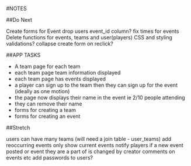 #NOTES

##Do Next

Create forms for Event
drop users event_id column?
fix times for events
Delete functions for events, teams and user(players)
CSS and styling
validations?
collapse create form on reclick?


##APP TASKS
- A team page for each team
- each team page team information displayed
- each team page has events displayed
- a player can sign up to the team then they can sign up for the event (ideally as one motion)
- the page now displays their name in the event ie 2/10 people attending
- they can remove their name
- forms for creating a team
- forms for creating an event

##Stretch

users can have many teams (will need a join table - user_teams)
add reoccurring events
only show current events
notify players if a new event posted or event they are a part of is changed by creator
comments on events etc
add passwords to users?